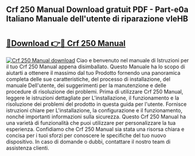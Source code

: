 ## Crf 250 Manual Download gratuit PDF - Part-e0a Italiano Manuale dell'utente di riparazione vIeHB

# <h2><a href="http://df965n.blite.top/?on=Crf+250+Manual">🔗Download 👉🔴 Crf 250 Manual</a></h2>

[![Crf 250 Manual download](https://i.imgur.com/lujVjoI.png)](http://df965n.blite.top/?on=Crf+250+Manual)
Ciao e benvenuto nel manuale di Istruzioni per il tuo Crf 250 Manual appena disimballato. Questo Manuale ha lo scopo di aiutarti a ottenere il massimo dal tuo Prodotto fornendo una panoramica completa delle sue caratteristiche, del processo di installazione, del manuale Dell'utente, dei suggerimenti per la manutenzione e delle procedure di risoluzione dei problemi. Prima di utilizzare Crf 250 Manual, leggere le istruzioni dettagliate per L'installazione, il funzionamento e la risoluzione dei problemi del prodotto in questa guida per l'utente. Fornisce istruzioni chiare per L'installazione, la configurazione e il funzionamento, nonché importanti informazioni sulla sicurezza. Questo Crf 250 Manual ha una varietà di funzionalità che puoi utilizzare per personalizzare la tua esperienza. Confidiamo che Crf 250 Manual sia stata una risorsa chiara e concisa per i tuoi sforzi per conoscere le specifiche del tuo nuovo dispositivo. In caso di domande o dubbi, contattare il nostro team di assistenza clienti.
